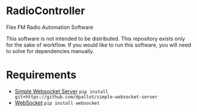 # RadioController
Flex FM Radio Automation Software

This software is not intended to be distributed. This repository exists only for the sake of workflow.
If you would like to run this software, you will need to solve for dependencies manually. 

# Requirements

* [Simple Websocket Server](http://github.com/dpallot/simple-websocket-server) `pip install git+https://github.com/dpallot/simple-websocket-server`
* [WebSocket](https://pypi.python.org/pypi/websocket) `pip install websocket`
